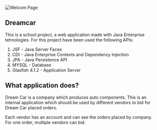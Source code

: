 ![Welcom Page](https://i.imgur.com/LhS4nJt.png)

## Dreamcar

This is a school project, a web application made with Java Enterprise tehnologies.
For this project have been used the following APIs:

1. JSF - Java Server Faces
2. CDI - Java Enterprise Contexts and Dependency Injection
3. JPA - Java Persistence API
4. MYSQL - Database
5. Glasfish 4.1.2 - Application Server

## What application does?

Dream Car is a company which produces auto components. This is an internal application which should be used by different vendors to bid for Dream Car placed orders. 

Each vendor has an account and can see the orders placed by company. For one order, multiple vendors can bid. 

